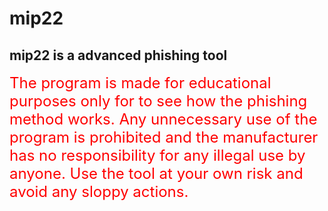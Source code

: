 # mip22
 <h2> mip22 is a advanced phishing tool </h2> 

<font size="5" color="red">
The program is made for educational purposes only for to see how the phishing method works.
Any unnecessary use of the program is prohibited and the manufacturer has no responsibility for any illegal use by anyone.
Use the tool at your own risk and avoid any sloppy actions.
</font>
